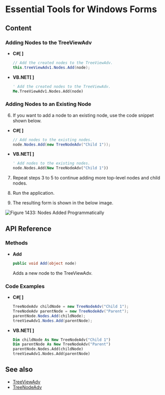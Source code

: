 <!--
source: image
domain: syncfusion-sdk
task: pdf-ocr-to-markdown
language: en (keep original; do not translate)
source_filename: page_2153.jpeg
document_name: tools
page_number: 2153
page_id: tools#page_2153
product: Syncfusion Winforms
version: 11.4.0.26
timestamp: 2025-08-09T09:40:15Z
fidelity: lossless
-->

# Essential Tools for Windows Forms

## Content

### Adding Nodes to the TreeViewAdv

- **C#[ ]**
  ```csharp
  // Add the created nodes to the TreeViewAdv.
  this.treeViewAdv1.Nodes.Add(node);
  ```

- **VB.NET[ ]**
  ```vb
  ' Add the created nodes to the TreeViewAdv.
  Me.TreeViewAdv1.Nodes.Add(node)
  ```

### Adding Nodes to an Existing Node

6. If you want to add a node to an existing node, use the code snippet shown below.

- **C#[ ]**
  ```csharp
  // Add nodes to the existing nodes.
  node.Nodes.Add(new TreeNodeAdv("Child 1"));
  ```

- **VB.NET[ ]**
  ```vb
  ' Add nodes to the existing nodes.
  node.Nodes.Add(New TreeNodeAdv("Child 1"))
  ```

7. Repeat steps 3 to 5 to continue adding more top-level nodes and child nodes.

8. Run the application.

9. The resulting form is shown in the below image.

![Figure 1433: Nodes Added Programmatically](Form1.png)

## API Reference

### Methods

- **Add**
  ```csharp
  public void Add(object node)
  ```
  Adds a new node to the TreeViewAdv.

### Code Examples

- **C#[ ]**
  ```csharp
  TreeNodeAdv childNode = new TreeNodeAdv("Child 1");
  TreeNodeAdv parentNode = new TreeNodeAdv("Parent");
  parentNode.Nodes.Add(childNode);
  treeViewAdv1.Nodes.Add(parentNode);
  ```

- **VB.NET[ ]**
  ```vb
  Dim childNode As New TreeNodeAdv("Child 1")
  Dim parentNode As New TreeNodeAdv("Parent")
  parentNode.Nodes.Add(childNode)
  treeViewAdv1.Nodes.Add(parentNode)
  ```

## See also

- [TreeViewAdv](#TreeViewAdv)
- [TreeNodeAdv](#TreeNodeAdv)

<!-- tags: [Syncfusion, TreeViewAdv, TreeNodeAdv, Windows Forms, .NET, C#, VB.NET] keywords: [add nodes, programmatically, TreeViewAdv, TreeNodeAdv, Windows Forms, C#, VB.NET, syncfusion] -->
